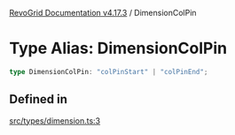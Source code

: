[RevoGrid Documentation v4.17.3](README.md) / DimensionColPin

# Type Alias: DimensionColPin

```ts
type DimensionColPin: "colPinStart" | "colPinEnd";
```

## Defined in

[src/types/dimension.ts:3](https://github.com/revolist/revogrid/blob/2ad9a56a428342a01bbb7a115a581a401dbe3fef/src/types/dimension.ts#L3)

